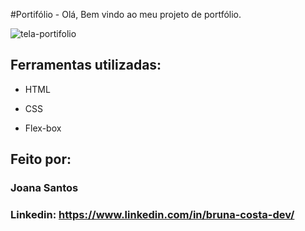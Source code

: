 #Portifólio - Olá, Bem vindo ao meu projeto de portfólio.

![tela-portifolio](https://github.com/bruna7774/portifolio-bruna/assets/129126342/5c0bfc3c-e094-4df8-8e78-4ffe48c763ef)

## Ferramentas utilizadas:

* HTML

* CSS

* Flex-box

## Feito por:

### Joana Santos

### Linkedin: https://www.linkedin.com/in/bruna-costa-dev/
